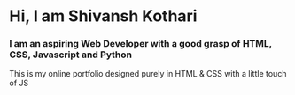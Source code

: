 <h1>Hi, I am Shivansh Kothari</h1>
<h3>I am an aspiring Web Developer with a good grasp of HTML, CSS, Javascript and Python</h3>
<section><p>This is my online portfolio designed purely in HTML & CSS with a little touch of JS</p></section>
